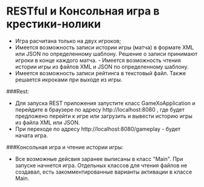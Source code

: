 # RESTful и Консольная игра в крестики-нолики

- Игра расчитана только на двух игроков;                                                                               
- Имеется возможность записи истории игры (матча) в формате XML или JSON по определенному шаблону. Решение о записи принимают игроки в конце каждого матча. - Имеется возможность чтения истории игры из файлов XML и JSON по определенному шаблону.              
- Имеется возможность записи рейтинга в текстовый файл. Также решается икроками при выходе из игры.     

###Rest:
- Для запуска REST приложения запустите класс GameXoApplication и перейдите в браузере по адресу http://localhost:8080 , где будет предложено перейти к игре или загрузить и вывести историю игры из файла XML или JSON.
- При переходе по адресу http://localhost:8080/gameplay - будет начата игра.

###Консольная игра и чтение истории игры:
- Все возможные дейсвия заранее выписаны в класс "Main". При запуске начнется игра. Отдельных классов для чтения файлов не создавал, есть закомментированные варианты активации в классе Main.                                                        
